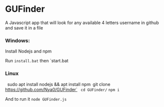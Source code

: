 # GUFinder
A Javascript app that will look for any available 4 letters username in github and save it in a file 




### Windows:

Install Nodejs and npm

Run `install.bat` then `start.bat

### Linux

`
`sudo apt install nodejs && apt install npm`
`git clone https://github.com/Nya0/GUFinder`
` cd GUFinder/`
`npm i`

And to run it `node GUFinder.js`
